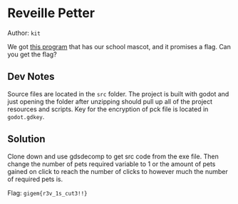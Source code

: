 # Reveille Petter

Author: `kit`

We got [this program](https://tamuctf.com/5d6b407ee061e8696136d4dfd25f24b0/static/reveille-petter.zip) that has our school mascot, and it promises a flag. Can you get the flag?

## Dev Notes

Source files are located in the `src` folder. The project is built with godot and just opening the folder after unzipping should pull up all of the project resources and scripts. Key for the encryption of pck file is located in `godot.gdkey`.

## Solution

Clone down and use gdsdecomp to get src code from the exe file. Then change the number of pets required variable to 1 or the amount of pets gained on click to reach the number of clicks to however much the number of required pets is. 

Flag: `gigem{r3v_1s_cut3!!}`
